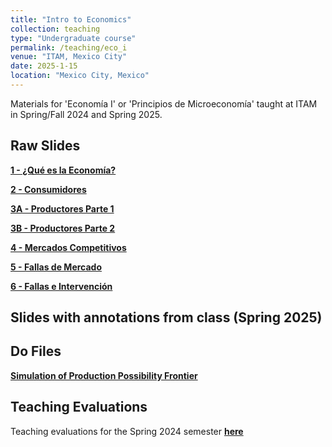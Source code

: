 ```yaml
---
title: "Intro to Economics"
collection: teaching
type: "Undergraduate course"
permalink: /teaching/eco_i
venue: "ITAM, Mexico City"
date: 2025-1-15
location: "Mexico City, Mexico"
---
```


Materials for 'Economía I' or 'Principios de Microeconomía' taught at ITAM in Spring/Fall 2024 and Spring 2025.

## Raw Slides
[**1 - ¿Qué es la Economía?**](https://robertoglz.github.io/files/Eco_1/01_Qué_es_la_economía.pdf)

[**2 - Consumidores**](https://robertoglz.github.io/files/Eco_1/02_Consumidores.pdf)

[**3A - Productores Parte 1**](https://robertoglz.github.io/files/Eco_1/03_A_Productores.pdf)

[**3B - Productores Parte 2**](https://robertoglz.github.io/files/Eco_1/03_B_Mercado_Competitivo_y_Decisión_de_Producción.pdf)

[**4 - Mercados Competitivos**](https://robertoglz.github.io/files/Eco_1/04_Mercados_Competitivos.pdf)

[**5 - Fallas de Mercado**](https://robertoglz.github.io/files/Eco_1/05_Fallas_de_Mercado.pdf)

[**6 - Fallas e Intervención**](https://robertoglz.github.io/files/Eco_1/06_Fallas_e_Intervención.pdf)

## Slides with annotations from class (Spring 2025)


## Do Files
[**Simulation of Production Possibility Frontier**](https://robertoglz.github.io/files/Eco_1/simulation_fpp.do)

## Teaching Evaluations
Teaching evaluations for the Spring 2024 semester [**here**](https://robertoglz.github.io/files/Evals_Spring_2024_Eco_1.pdf)
